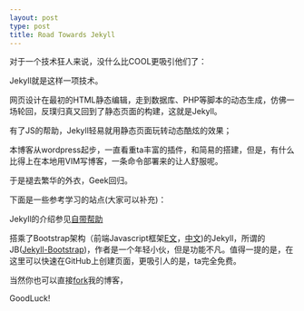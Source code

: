 ```yaml
---
layout: post
type: post
title: Road Towards Jekyll
---
```


对于一个技术狂人来说，没什么比COOL更吸引他们了：

Jekyll就是这样一项技术。

网页设计在最初的HTML静态编辑，走到数据库、PHP等脚本的动态生成，仿佛一场轮回，反璞归真又回到了静态页面的构建，这就是Jekyll。

有了JS的帮助，Jekyll轻易就用静态页面玩转动态酷炫的效果；

本博客从wordpress起步，一直看重ta丰富的插件，和简易的搭建，但是，有什么比得上在本地用VIM写博客，一条命令部署来的让人舒服呢。

于是褪去繁华的外衣，Geek回归。

下面是一些参考学习的站点(大家可以补充)：

Jekyll的介绍参见[自带帮助](http://huangjian.info/jekyll-introduction/)

搭乘了Bootstrap架构（前端Javascript框架[E文](http://twitter.github.com/bootstrap/)，[中文](http://wrongwaycn.github.com/bootstrap/docs/index.html))的Jekyll，所谓的JB([Jekyll-Bootstrap](http://jekyllbootstrap.com/))，作者是一个年轻小伙，但是功能不凡。值得一提的是，在这里可以快速在GitHub上创建页面，更吸引人的是，ta完全免费。

当然你也可以直接[fork](https://github.com/seraphimhj/seraphimhj.github.com/fork)我的博客，

GoodLuck!

[Heroku create失败解决方法]: http://blog.project-sierra.de/archives/1534

